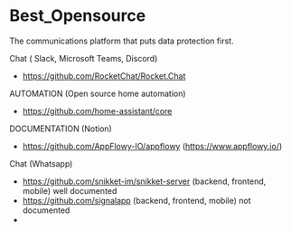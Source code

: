 # Best_Opensource

The communications platform that puts data protection first.

Chat ( Slack, Microsoft Teams, Discord)
 - https://github.com/RocketChat/Rocket.Chat

AUTOMATION (Open source home automation)
 - https://github.com/home-assistant/core

DOCUMENTATION (Notion)
 - https://github.com/AppFlowy-IO/appflowy (https://www.appflowy.io/)

Chat (Whatsapp)
 - https://github.com/snikket-im/snikket-server (backend, frontend, mobile) well documented
 - https://github.com/signalapp  (backend, frontend, mobile) not documented
 - 



